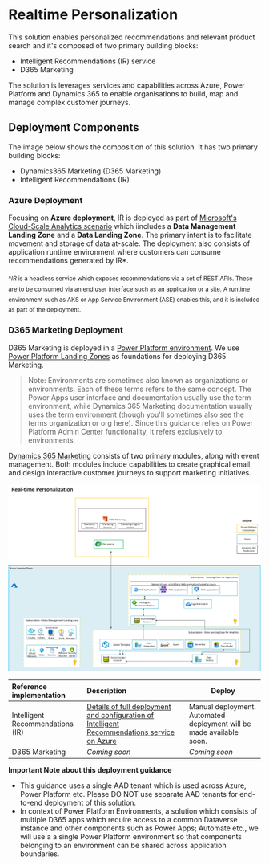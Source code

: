 # Realtime Personalization

This solution enables personalized recommendations and relevant product search and it's composed of two primary building blocks:

- Intelligent Recommendations (IR) service
- D365 Marketing

The solution is leverages services and capabilities across Azure, Power Platform and Dynamics 365 to enable organisations to build, map and manage complex customer journeys.

## Deployment Components

The image below shows the composition of this solution. It has two primary building blocks:

- Dynamics365 Marketing (D365 Marketing)
- Intelligent Recommendations (IR)

### Azure Deployment

Focusing on **Azure deployment**, IR is deployed as part of [Microsoft's Cloud-Scale Analytics scenario](https://github.com/Azure/data-product-analytics) which iincludes a **Data Management Landing Zone** and a **Data Landing Zone**. The primary intent is to facilitate movement and storage of data at-scale. The deployment also consists of application runtime environment where customers can consume recommendations generated by IR*.

<sub>**IR* is a headless service which exposes recommendations via a set of REST APIs. These are to be consumed via an end user interface such as an application or a site. A runtime environment such as AKS or App Service Environment (ASE) enables this, and it is included as part of the deployment.</sub>

### D365 Marketing Deployment

D365 Marketing is deployed in a [Power Platform environment](https://docs.microsoft.com/power-platform/admin/environments-overview). We use [Power Platform Landing Zones](https://github.com/microsoft/industry/tree/main/foundations/powerPlatform) as foundations for deploying D365 Marketing.

> Note: Environments are sometimes also known as organizations or environments. Each of these terms refers to the same concept. The Power Apps user interface and documentation usually use the term environment, while Dynamics 365 Marketing documentation usually uses the term environment (though you'll sometimes also see the terms organization or org here). Since this guidance relies on Power Platform Admin Center functionality, it refers exclusively to environments.

[Dynamics 365 Marketing](https://docs.microsoft.com/dynamics365/marketing/overview) consists of two primary modules, along with event management. Both modules include capabilities to create graphical email and design interactive customer journeys to support marketing initiatives.

![realtime-personalization](./media/realtime.png)

| Reference implementation | Description | Deploy |
|:----------------------|:------------|--------|
| Intelligent Recommendations (IR) |[Details of full deployment and configuration of Intelligent Recommendations service on Azure](./ir/README.md)| Manual deployment. Automated deployment will be made available soon.
| D365 Marketing |*Coming soon* | *Coming soon*

**Important Note about this deployment guidance**

- This guidance uses a single AAD tenant which is used across Azure, Power Platform etc. Please DO NOT use separate AAD tenants for end-to-end deployment of this solution.
- In context of Power Platform Environments, a solution which consists of multiple D365 apps which require access to a common Dataverse instance and other components such as Power Apps; Automate etc., we will use a a single Power Platform environment so that components belonging to an environment can be shared across application boundaries.
